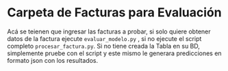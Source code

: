 # Carpeta de Facturas para Evaluación

Acá se teienen que ingresar las facturas a probar, si solo quiere obtener datos de la factura ejecute `evaluar_modelo.py` , si no ejecute el script completo `procesar_factura.py`. Si no tiene creada la Tabla en su BD, simplemente pruebe con el script y este mismo le generara predicciones en formato json con los resultados.

